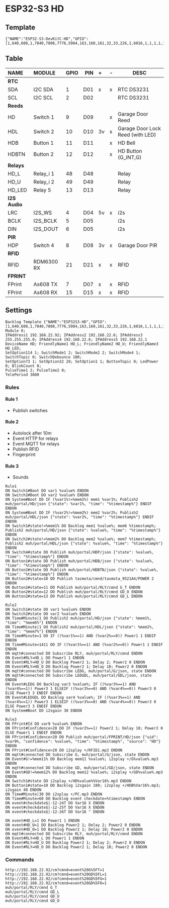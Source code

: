 # ESP32-S3 HD
## Template
```
{"NAME":"ESP32-S3-DevKitC-HD","GPIO":[1,640,608,1,7840,7808,7776,5984,163,160,161,32,33,226,1,6016,1,1,1,1,1,1,0,0,0,0,0,1,1,1,1,1,1,1,1,1,256,257],"FLAG":0,"BASE":1}
```
## Table
| NAME | MODULE | GPIO | PIN | + | - | DESC |
|:--|:--|:--|--:|:--|---|---|
| **RTC** | | | | | | |
| SDA | I2C SDA | 1 | D01 | x | x | RTC DS3231 |
| SCL | I2C SCL | 2 | D02 | | | RTC DS3231 |
| **Reeds** | | | | | | |
| HD | Switch 1 | 9 | D09 | | x | Garage Door Reed |
| HDL | Switch 2 | 10 | D10 | 3v | x | Garage Door Lock Reed (with LED) |
| HDB | Button 1 | 11 | D11 |   | x | HD Bell |
| HDBTN | Button 2 | 12 | D12 |   | x | HD Button (G_INT,G) |
| **Relays** | | | | | | |
| HD_L | Relay_i 1 | 48 | D48 | | | Relay |
| HD_U | Relay_i 2 | 49 | D49 | | | Relay |
| HD_LED | Relay 5 | 13 | D13 | | | Relay |
| **I2S Audio** | | | | | | |
| LRC | I2S_WS | 4 | D04 | 5v | x | i2s |
| BCLK | I2S_BCLK | 5 | D05 | | | i2s |
| DIN | I2S_DOUT | 6 | D05 | | | i2s |
| **PIR** | | | | | | |
| HDP | Switch 4 | 8 | D08 | 3v | x | Garage Door PiR |
| **RFID** | | | | | | |
| RFID | RDM6300 RX | 21 | D21 | x | x | RFID |
| **FPRINT** | | | | | | |
| FPrint | As608 TX | 7 | D07 | x | x | RFID |
| FPrint | As608 RX | 15 | D15 | x | x | RFID |

## Settings
```
Backlog Template {"NAME":"ESP32S3-HD","GPIO":[1,640,608,1,7840,7808,7776,5984,163,160,161,32,33,226,1,6016,1,1,1,1,1,1,0,0,0,0,0,1,1,1,1,1,1,1,1,1,256,257],"FLAG":0,"BASE":1}; Module 0;
IPAddress1 192.168.22.92; IPAddress2 192.168.22.6; IPAddress3 255.255.255.0; IPAddress4 192.168.22.6; IPAddress5 192.168.22.1
DeviceName HD; FriendlyName1 HD_L; FriendlyName2 HD_U; FriendlyName3 HD_LED; 
SetOption114 1; SwitchMode1 2; SwitchMode2 2; SwitchMode4 1; SwitchTopic 0; SwitchDebounce 100;
SetOption73 1; SetOption32 20; SetOption1 1; ButtonTopic 0; LedPower 0; BlinkCount 0;
PulseTime1 2; PulseTime2 0;
TelePeriod 3600
```
### Rules
#### Rule 1
- Publish switches
#### Rule 2
- Autolock after 10m
- Event HTTP for relays
- Event MQTT for relays
- Publish RFID
- Fingerprint
#### Rule 3
- Sounds
```
Rule1
ON Switch1#Boot DO var1 %value% ENDON
ON Switch2#Boot DO var2 %value% ENDON
ON System#Boot DO IF (%var1%!=%mem1%) mem1 %var1%; Publish2 muh/portal/HD/json {"state": %var1%, "time": "%timestamp%"} ENDIF ENDON
ON System#Boot DO IF (%var2%!=%mem2%) mem2 %var2%; Publish2 muh/portal/HDL/json {"state": %var2%, "time": "%timestamp%"} ENDIF ENDON
ON Switch1#state!=%mem1% DO Backlog mem1 %value%; mem6 %timestamp%; Publish2 muh/portal/HD/json {"state": %value%, "time": "%timestamp%"} ENDON
ON Switch2#state!=%mem2% DO Backlog mem2 %value%; mem7 %timestamp%; Publish2 muh/portal/HDL/json {"state": %value%, "time": "%timestamp%"} ENDON
ON Switch4#state DO Publish muh/portal/HDP/json {"state": %value%, "time": "%timestamp%"} ENDON
ON Button1#state DO Publish muh/portal/HDB/json {"state": %value%, "time": "%timestamp%"} ENDON
ON Button2#state DO Publish muh/portal/HDBTN/json {"state": %value%, "time": "%timestamp%"} ENDON
ON Button2#state=10 DO Publish tasmota/cmnd/tasmota_9521A4/POWER 2 ENDON
ON Button2#state=11 DO Publish muh/portal/RLY/cmnd G_T ENDON
ON Button2#state=12 DO Publish muh/portal/RLY/cmnd GD_O ENDON
ON Button2#state=13 DO Publish muh/portal/RLY/cmnd GD_L ENDON

Rule2
ON Switch1#state DO var1 %value% ENDON
ON Switch2#state DO var2 %value% ENDON
ON Time#Minute|1 DO Publish2 muh/portal/HD/json {"state": %mem1%, "time": "%mem6%"} ENDON
ON Time#Minute|1 DO Publish2 muh/portal/HDL/json {"state": %mem2%, "time": "%mem7%"} ENDON
ON Time#Minute=1 DO IF ((%var1%==1) AND (%var2%==0)) Power1 1 ENDIF ENDON
ON Time#Minute=1411 DO IF ((%var1%==1) AND (%var2%==0)) Power1 1 ENDIF ENDON
ON mqtt#connected DO Subscribe RLY, muh/portal/RLY/cmnd ENDON
ON Event#RLY=HD_L DO Power1 1 ENDON
ON Event#RLY=HD_U DO Backlog Power2 1; Delay 2; Power2 0 ENDON
ON Event#RLY=HD_O DO Backlog Power2 1; Delay 10; Power2 0 ENDON
ON mqtt#connected DO Subscribe LEDG, muh/portal/G/json, state ENDON
ON mqtt#connected DO Subscribe LEDGDL, muh/portal/GDL/json, state ENDON
ON Event#LEDG DO Backlog var3 %value%; IF ((%var3%==1) AND (%var4%==1)) Power3 1 ELSEIF ((%var3%==0) AND (%var4%==0)) Power3 0 ELSE Power3 3 ENDIF ENDON
ON Event#LEDGDL DO Backlog var4 %value%; IF ((%var3%==1) AND (%var4%==1)) Power3 1 ELSEIF ((%var3%==0) AND (%var4%==0)) Power3 0 ELSE Power3 3 ENDIF ENDON
ON System#Boot DO i2sgain 30 ENDON

Rule3
ON FPrint#Id DO var9 %value% ENDON
ON FPrint#Confidence>20 DO IF (%var2%==1) Power2 1; Delay 10; Power2 0 ELSE Power1 1 ENDIF ENDON
ON FPrint#Confidence>20 DO Publish muh/portal/FPRINT/HD/json {"uid": %var9%, "confidence": %value%, "time": "%timestamp%", "source": "HD"} ENDON
ON FPrint#Confidence>20 DO i2splay +/RFID1.mp3 ENDON
ON mqtt#connected DO Subscribe G, muh/portal/G/json, state ENDON
ON Event#G!=%mem11% DO Backlog mem11 %value%; i2splay +/G%value%.mp3 ENDON  
ON mqtt#connected DO Subscribe GD, muh/portal/GD/json, state ENDON
ON Event#GD!=%mem12% DO Backlog mem12 %value%; i2splay +/GD%value%.mp3 ENDON
ON Switch1#state DO i2splay +/HD%value%%Var16%.mp3 ENDON
ON Button1#state=10 DO Backlog i2sgain 100; i2splay +/HDB%Var16%.mp3; i2sgain 40 ENDON
ON Time#Minute|30 DO i2splay +/PC.mp3 ENDON
ON Time#Minute=60 DO Backlog event checkdate=%timestamp% ENDON
ON event#checkdate$|-12-24T DO Var16 X ENDON
ON event#checkdate$|-12-25T DO Var16 X ENDON
ON event#checkdate$|-12-26T DO Var16 " ENDON

ON event#HD_L=1 DO Power1 1 ENDON
ON event#HD_U=1 DO Backlog Power2 1; Delay 2; Power2 0 ENDON
ON event#HD_O=1 DO Backlog Power2 1; Delay 10; Power2 0 ENDON
ON mqtt#connected DO Subscribe RLY, muh/portal/RLY/cmnd ENDON
ON Event#RLY=HD_L DO Power1 1 ENDON
ON Event#RLY=HD_U DO Backlog Power2 1; Delay 2; Power2 0 ENDON
ON Event#RLY=HD_O DO Backlog Power2 1; Delay 10; Power2 0 ENDON
```

### Commands
```
http://192.168.22.92/cm?cmnd=event%20G%5FT=1
http://192.168.22.92/cm?cmnd=event%20GD%5FL=1
http://192.168.22.92/cm?cmnd=event%20GD%5FU=1
http://192.168.22.92/cm?cmnd=event%20GD%5FO=1
muh/portal/RLY/cmnd G_T
muh/portal/RLY/cmnd GD_L
muh/portal/RLY/cmnd GD_U
muh/portal/RLY/cmnd GD_O
```